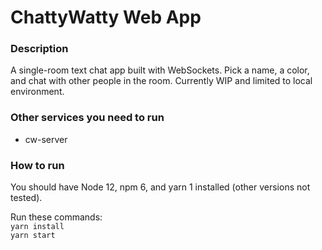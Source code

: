 # ChattyWatty Web App

### Description
A single-room text chat app built with WebSockets. Pick a name, a color, and chat with other people in the room. Currently WIP and limited to local environment.

### Other services you need to run
- cw-server 

### How to run

You should have Node 12, npm 6, and yarn 1 installed (other versions not tested).

Run these commands:  
```yarn install```  
```yarn start```